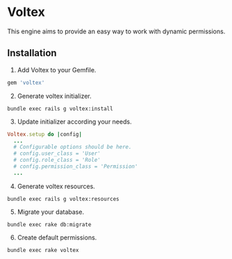 # Voltex
This engine aims to provide an easy way to work with dynamic permissions.


## Installation
1. Add Voltex to your Gemfile.
```ruby
gem 'voltex'
```
2. Generate voltex initializer.
```
bundle exec rails g voltex:install
```
3. Update initializer according your needs.
```ruby
Voltex.setup do |config|
  ...
  # Configurable options should be here.
  # config.user_class = 'User'
  # config.role_class = 'Role'
  # config.permission_class = 'Permission'
  ...
```
4. Generate voltex resources.
```
bundle exec rails g voltex:resources
```
5. Migrate your database.
```
bundle exec rake db:migrate
```
6. Create default permissions.
```
bundle exec rake voltex
```
